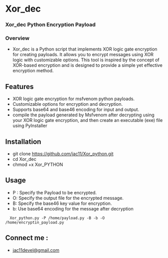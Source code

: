 # Xor_dec
###  Xor_dec Python Encryption Payload 
### Overview
* Xor_dec is a Python script that implements XOR logic gate encryption for creating payloads. It allows you to encrypt messages using XOR logic with customizable options. This tool is inspired by the concept of XOR-based encryption and is designed to provide a simple yet effective encryption method.
## Features
* XOR logic gate encryption for msfvenom python payloads.
* Customizable options for encryption and decryption.
* Supports base64 and base46 encoding for input and output.
* compile the payload generated by Msfvenom after decrypting using your XOR logic gate encryption, and then create an executable (exe) file using PyInstaller
## Installation
* git clone https://github.com/jac11/Xor_python.git
* cd Xor_dec
* chmod +x Xor_PYTHON
## Usage
* P : Specify the Payload to be encrypted.
* O: Specify the output file for the encrypted message.
* B: Specify the base46 key value for encryption.
* b: Use base64 encoding for the message after decryption
  
```
  Xor_python.py -P /home/payload.py -B -b -O /home/encryptin_payload.py
```
## Connect me :
* jac11devel@gmail.com
